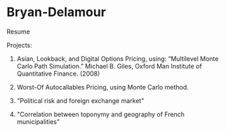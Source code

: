 # Bryan-Delamour

Resume

Projects: 

1. Asian, Lookback, and Digital Options Pricing, using: “Multilevel Monte Carlo Path Simulation.” Michael B. Giles, Oxford Man Institute of
Quantitative Finance. (2008)

2. Worst-Of Autocallables Pricing, using Monte Carlo method.

3. "Political risk and foreign exchange market"

4. "Correlation between toponymy and geography of French municipalities"
